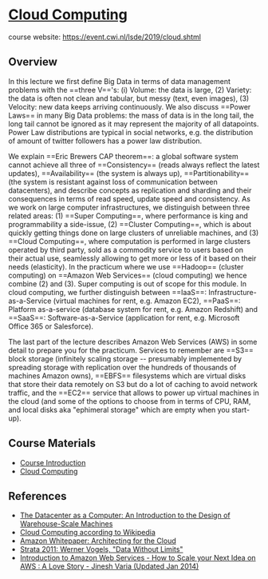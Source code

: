 # [Cloud Computing](https://hackmd.io/@mit-distributed-systems-engineering/cloud-computing)

course website: https://event.cwi.nl/lsde/2019/cloud.shtml

## Overview 

In this lecture we first define Big Data in terms of data management problems with the ==three V=='s: (i) Volume: the data is large, (2) Variety: the data is often not clean and tabular, but messy (text, even images), (3) Velocity: new data keeps arriving continuously. We also discuss ==Power Laws== in many Big Data problems: the mass of data is in the long tail, the long tail cannot be ignored as it may represent the majority of all datapoints. Power Law distributions are typical in social networks, e.g. the distribution of amount of twitter followers has a power law distribution.

We explain ==Eric Brewers CAP theorem==: a global software system cannot achieve all three of ==Consistency== (reads always reflect the latest updates), ==Availability== (the system is always up), ==Partitionability== (the system is resistant against loss of communication between datacenters), and describe concepts as replication and sharding and their consequences in terms of read speed, update speed and consistency.
As we work on large computer infrastructures, we distinguish between three related areas: (1) ==Super Computing==, where performance is king and programmability a side-issue, (2) ==Cluster Computing==, which is about quickly getting things done on large clusters of unreliable machines, and (3) ==Cloud Computing==, where computation is performed in large clusters operated by third party, sold as a commodity service to users based on their actual use, seamlessly allowing to get more or less of it based on their needs (elasticity). In the practicum where we use ==Hadoop== (cluster computing) on ==Amazon Web Services== (cloud computing) we hence combine (2) and (3). Super computing is out of scope for this module. In cloud computing, we further distinguish between ==IaaS==: Infrastructure-as-a-Service (virtual machines for rent, e.g. Amazon EC2), ==PaaS==: Platform as-a-service (database system for rent, e.g. Amazon Redshift) and ==SaaS==: Software-as-a-Service (application for rent, e.g. Microsoft Office 365 or Salesforce).

The last part of the lecture describes Amazon Web Services (AWS) in some detail to prepare you for the practicum. Services to remember are ==S3== block storage (infinitely scaling storage -- presumably implemented by spreading storage with replication over the hundreds of thousands of machines Amazon owns), ==EBFS== filesystems which are virtual disks that store their data remotely on S3 but do a lot of caching to avoid network traffic, and the ==EC2== service that allows to power up virtual machines in the cloud (and some of the options to choose from in terms of CPU, RAM, and local disks aka "ephimeral storage" which are empty when you start-up).

## Course Materials

- [Course Introduction](https://github.com/cyyeh/large-scale-data-engineering/blob/master/cloud-computing/00-Intro.pdf)
- [Cloud Computing](https://github.com/cyyeh/large-scale-data-engineering/blob/master/cloud-computing/01-CloudComputing.pdf)

## References

- [The Datacenter as a Computer: An Introduction to the Design of Warehouse-Scale Machines](https://event.cwi.nl/lsde/papers/barroso2009.pdf)
- [Cloud Computing according to Wikipedia](https://en.wikipedia.org/wiki/Cloud_computing)
- [Amazon Whitepaper: Architecting for the Cloud](https://github.com/cyyeh/large-scale-data-engineering/blob/master/cloud-computing/AWS_Cloud_Best_Practices.pdf)
- [Strata 2011: Werner Vogels, "Data Without Limits"](https://youtu.be/oNTp5spjv0w)
- [Introduction to Amazon Web Services - How to Scale your Next Idea on AWS : A Love Story - Jinesh Varia (Updated Jan 2014)](https://www.slideshare.net/AmazonWebServices/building-powerful-web-applications-in-the-aws-cloud-a-love-story-jinesh-varia)